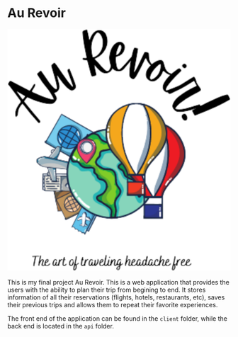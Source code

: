 # Au Revoir 

![Au-Revoir](./client/src/images/au-revoir-logo.svg)

This is my final project Au Revoir. This is a web application that provides the users with the ability to plan their trip from begining to end. It stores information of all their reservations (flights, hotels, restaurants, etc), saves their previous trips and allows them to repeat their favorite experiences. 

The front end of the application can be found in the `client` folder, while the back end is located in the `api` folder. 

